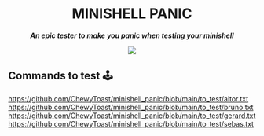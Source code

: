 <h1 align="center">
	MINISHELL PANIC
</h1>

<p align="center">
	<b><i>An epic tester to make you panic when testing your minishell</i></b><br>
</p>

<p align="center">
	<img src="https://github.com/ChewyToast/minishell_panic/blob/main/.img/panic.png?raw=true" />
</p>


## Commands to test 🕹

https://github.com/ChewyToast/minishell_panic/blob/main/to_test/aitor.txt
https://github.com/ChewyToast/minishell_panic/blob/main/to_test/bruno.txt
https://github.com/ChewyToast/minishell_panic/blob/main/to_test/gerard.txt
https://github.com/ChewyToast/minishell_panic/blob/main/to_test/sebas.txt
